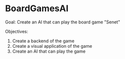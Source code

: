 # BoardGamesAI

Goal: Create an AI that can play the board game "Senet"

Objectives:
  1. Create a backend of the game
  2. Create a visual application of the game
  3. Create an AI that can play the game
